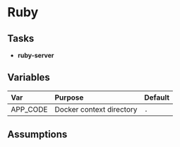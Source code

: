 # Ruby

## Tasks

* **ruby-server**

## Variables

Var | Purpose | Default
:---|:--------|:---------
APP_CODE | Docker context directory | `.`



## Assumptions

